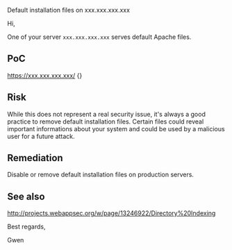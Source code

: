 Default installation files on xxx.xxx.xxx.xxx



Hi,


One of your server `xxx.xxx.xxx.xxx` serves default Apache files.


## PoC

https://xxx.xxx.xxx.xxx/
{}


## Risk

While this does not represent a real security issue, it's always a good practice to remove default installation files.
Certain files could reveal important informations about your system and could be used by a malicious user for a future attack.


## Remediation

Disable or remove default installation files on production servers.


## See also

http://projects.webappsec.org/w/page/13246922/Directory%20Indexing



Best regards,

Gwen

